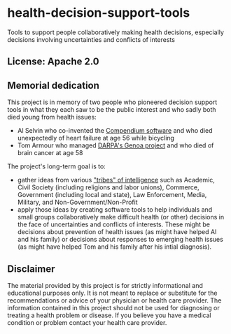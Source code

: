 # health-decision-support-tools

Tools to support people collaboratively making health decisions, especially decisions involving uncertainties and conflicts of interests

## License: Apache 2.0

## Memorial dedication

This project is in memory of two people who pioneered decision support tools in what they each saw to be the public interest and who sadly both died young from health issues:

* Al Selvin who co-invented the [Compendium software](https://en.wikipedia.org/wiki/Compendium_%28software%29) and who died unexpectedly of heart failure at age 56 while bicycling
* Tom Armour who managed [DARPA's Genoa project](https://w2.eff.org/Privacy/TIA/genoaII.php) and who died of brain cancer at age 58

The project's long-term goal is to:
* gather ideas from various ["tribes" of intelligence](http://p2pfoundation.net/Tribes_of_intelligence) such as Academic, Civil Society (including religions and labor unions), Commerce, Government (including local and state), Law Enforcement, Media, Military, and Non-Government/Non-Profit
* apply those ideas by creating software tools to help individuals and small groups collaboratively make difficult health (or other) decisions in the face of uncertainties and conflicts of interests. These might be decisions about prevention of health issues (as might have helped Al and his family) or decisions about responses to emerging health issues (as might have helped Tom and his family after his intial diagnosis).

## Disclaimer

The material provided by this project is for strictly informational and educational purposes only. It is not meant to replace or substitute for the recommendations or advice of your physician or health care provider. The information contained in this project should not be used for diagnosing or treating a health problem or disease. If you believe you have a medical condition or problem contact your health care provider.
